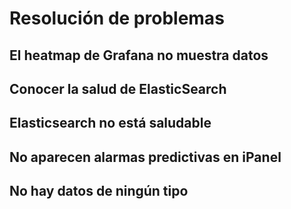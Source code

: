 # Resolución de problemas

## El heatmap de Grafana no muestra datos

## Conocer la salud de ElasticSearch

## Elasticsearch no está saludable

## No aparecen alarmas predictivas en iPanel

## No hay datos de ningún tipo
